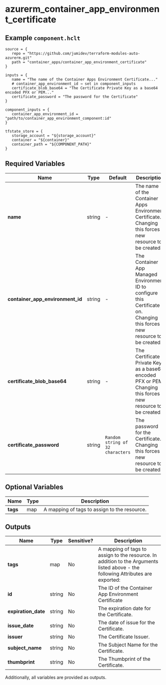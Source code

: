 # azurerm_container_app_environment_certificate



## Example `component.hclt`

```hcl
source = {
   repo = "https://github.com/jumidev/terraform-modules-auto-azurerm.git"   
   path = "container_apps/container_app_environment_certificate"   
}

inputs = {
   name = "The name of the Container Apps Environment Certificate..."   
   # container_app_environment_id → set in component_inputs
   certificate_blob_base64 = "The Certificate Private Key as a base64 encoded PFX or PEM..."   
   certificate_password = "The password for the Certificate"   
}

component_inputs = {
   container_app_environment_id = "path/to/container_app_environment_component:id"   
}

tfstate_store = {
   storage_account = "${storage_account}"   
   container = "${container}"   
   container_path = "${COMPONENT_PATH}"   
}

```

## Required Variables

| Name | Type |  Default  |  Description |
| ---- | --------- |  ----------- | ----------- |
| **name** | string |  -  |  The name of the Container Apps Environment Certificate. Changing this forces a new resource to be created. | 
| **container_app_environment_id** | string |  -  |  The Container App Managed Environment ID to configure this Certificate on. Changing this forces a new resource to be created. | 
| **certificate_blob_base64** | string |  -  |  The Certificate Private Key as a base64 encoded PFX or PEM. Changing this forces a new resource to be created. | 
| **certificate_password** | string |  `Random string of 32 characters`  |  The password for the Certificate. Changing this forces a new resource to be created. | 

## Optional Variables

| Name | Type |  Description |
| ---- | --------- |  ----------- |
| **tags** | map |  A mapping of tags to assign to the resource. | 



## Outputs

| Name | Type | Sensitive? | Description |
| ---- | ---- | --------- | --------- |
| **tags** | map | No  | A mapping of tags to assign to the resource. In addition to the Arguments listed above - the following Attributes are exported: | 
| **id** | string | No  | The ID of the Container App Environment Certificate | 
| **expiration_date** | string | No  | The expiration date for the Certificate. | 
| **issue_date** | string | No  | The date of issue for the Certificate. | 
| **issuer** | string | No  | The Certificate Issuer. | 
| **subject_name** | string | No  | The Subject Name for the Certificate. | 
| **thumbprint** | string | No  | The Thumbprint of the Certificate. | 

Additionally, all variables are provided as outputs.
